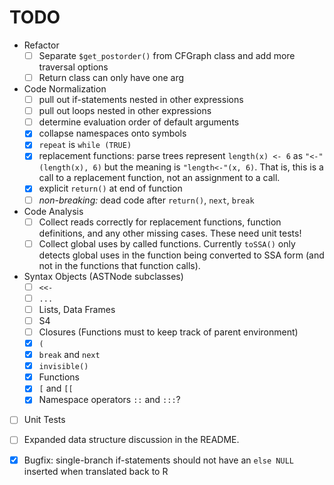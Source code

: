 
# TODO

* Refactor
  + [ ] Separate `$get_postorder()` from CFGraph class and add more traversal
  options
  * [ ] Return class can only have one arg

* Code Normalization
  * [ ] pull out if-statements nested in other expressions
  * [ ] pull out loops nested in other expressions
  * [ ] determine evaluation order of default arguments
  * [x] collapse namespaces onto symbols
  * [x] `repeat` is `while (TRUE)`
  * [x] replacement functions: parse trees represent `length(x) <- 6` as
  `"<-"(length(x), 6)` but the meaning is `"length<-"(x, 6)`. That is, this is
  a call to a replacement function, not an assignment to a call.
  * [x] explicit `return()` at end of function
  * [ ] *non-breaking:* dead code after `return()`, `next`, `break`

* Code Analysis
  * [ ] Collect reads correctly for replacement functions, function
    definitions, and any other missing cases. These need unit tests!
  * [ ] Collect global uses by called functions. Currently `toSSA()` only
    detects global uses in the function being converted to SSA form (and not in
    the functions that function calls).

* Syntax Objects (ASTNode subclasses)
  * [ ] `<<-`
  * [ ] `...`
  * [ ] Lists, Data Frames
  * [ ] S4
  * [ ] Closures (Functions must to keep track of parent environment)
  * [x] `(`
  * [x] `break` and `next`
  * [x] `invisible()`
  * [x] Functions
  * [x] `[` and `[[`
  * [x] Namespace operators `::` and `:::`?

* [ ] Unit Tests
* [ ] Expanded data structure discussion in the README.
* [x] Bugfix: single-branch if-statements should not have an `else NULL`
  inserted when translated back to R


